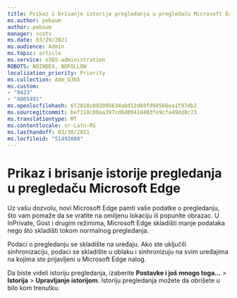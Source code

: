 ```yaml
---
title: Prikaz i brisanje istorije pregledanja u pregledaču Microsoft Edge
ms.author: pebaum
author: pebaum
manager: scotv
ms.date: 03/29/2021
ms.audience: Admin
ms.topic: article
ms.service: o365-administration
ROBOTS: NOINDEX, NOFOLLOW
localization_priority: Priority
ms.collection: Adm_O365
ms.custom:
- "9423"
- "9005491"
ms.openlocfilehash: 6f2810c893995634abd12d69fd98566ea1f97db2
ms.sourcegitcommit: bef118c00aa397cd6d8941d403fe9cfa49dd8c73
ms.translationtype: MT
ms.contentlocale: sr-Latn-RS
ms.lasthandoff: 03/30/2021
ms.locfileid: "51492088"
---
```

# <a name="view-and-delete-browsing-history-in-microsoft-edge"></a>Prikaz i brisanje istorije pregledanja u pregledaču Microsoft Edge

Uz vašu dozvolu, novi Microsoft Edge pamti vaše podatke o pregledanju, što vam pomaže da se vratite na omiljenu lokaciju ili popunite obrazac. U InPrivate, Gost i drugim režimima, Microsoft Edge skladišti manje podataka nego što skladišti tokom normalnog pregledanja.

Podaci o pregledanju se skladište na uređaju. Ako ste uključili sinhronizaciju, podaci se skladište u oblaku i sinhronizuju na svim uređajima na kojima ste prijavljeni u Microsoft Edge nalog.

Da biste videli istoriju pregledanja, izaberite **Postavke i još mnogo toga...**   >  **Istorija**  >  **Upravljanje istorijom**. Istoriju pregledanja možete da obrišete u bilo kom trenutku.